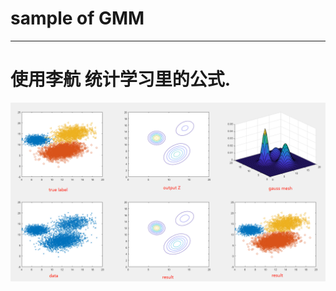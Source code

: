 # sample of GMM
 ---
# 使用李航 统计学习里的公式.

![](https://github.com/dreamzz5/sample-of-GMM/blob/master/1img.png)

